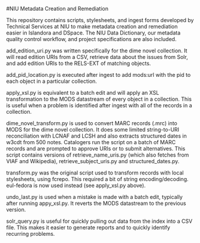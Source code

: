#NIU Metadata Creation and Remediation

This repository contains scripts, stylesheets, and ingest forms developed by Technical Services at NIU to make metadata creation and remediation easier in Islandora and DSpace. The NIU Data Dictionary, our metadata quality control workflow, and project specifications are also included.

add_edition_uri.py was written specifically for the dime novel collection. It will read edition URIs from a CSV, retrieve data about the issues from Solr, and add edition URIs to the RELS-EXT of matching objects.

add_pid_location.py is executed after ingest to add mods:url with the pid to each object in a particular collection.

apply_xsl.py is equivalent to a batch edit and will apply an XSL transformation to the MODS datastream of every object in a collection. This is useful when a problem is identified after ingest with all of the records in a collection.

dime_novel_transform.py is used to convert MARC records (.mrc) into MODS for the dime novel collection. It does some limited string-to-URI reconciliation with LCNAF and LCSH and also extracts structured dates in w3cdt from 500 notes. Catalogers run the script on a batch of MARC records and are prompted to approve URIs or to submit alternatives. This script contains versions of retrieve_name_uris.py (which also fetches from VIAF and Wikipedia), retrieve_subject_uris.py and structured_dates.py.

transform.py was the original script used to transform records with local stylesheets, using fcrepo. This required a bit of string encoding/decoding. eul-fedora is now used instead (see apply_xsl.py above).

undo_last.py is used when a mistake is made with a batch edit, typically after running appy_xsl.py. It reverts the MODS datastream to the previous version.

solr_query.py is useful for quickly pulling out data from the index into a CSV file. This makes it easier to generate reports and to quickly identify recurring problems.
